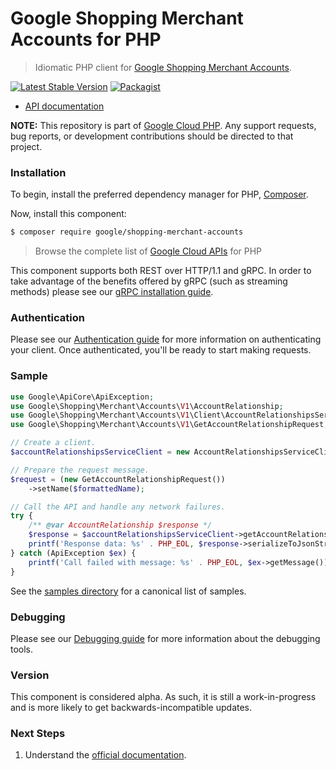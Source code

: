 # Google Shopping Merchant Accounts for PHP

> Idiomatic PHP client for [Google Shopping Merchant Accounts](https://developers.google.com/merchant/api).

[![Latest Stable Version](https://poser.pugx.org/google/shopping-merchant-accounts/v/stable)](https://packagist.org/packages/google/shopping-merchant-accounts) [![Packagist](https://img.shields.io/packagist/dm/google/shopping-merchant-accounts.svg)](https://packagist.org/packages/google/shopping-merchant-accounts)

* [API documentation](https://cloud.google.com/php/docs/reference/shopping-merchant-accounts/latest)

**NOTE:** This repository is part of [Google Cloud PHP](https://github.com/googleapis/google-cloud-php). Any
support requests, bug reports, or development contributions should be directed to
that project.

### Installation

To begin, install the preferred dependency manager for PHP, [Composer](https://getcomposer.org/).

Now, install this component:

```sh
$ composer require google/shopping-merchant-accounts
```

> Browse the complete list of [Google Cloud APIs](https://cloud.google.com/php/docs/reference)
> for PHP

This component supports both REST over HTTP/1.1 and gRPC. In order to take advantage of the benefits
offered by gRPC (such as streaming methods) please see our
[gRPC installation guide](https://cloud.google.com/php/grpc).

### Authentication

Please see our [Authentication guide](https://github.com/googleapis/google-cloud-php/blob/main/AUTHENTICATION.md) for more information
on authenticating your client. Once authenticated, you'll be ready to start making requests.

### Sample

```php
use Google\ApiCore\ApiException;
use Google\Shopping\Merchant\Accounts\V1\AccountRelationship;
use Google\Shopping\Merchant\Accounts\V1\Client\AccountRelationshipsServiceClient;
use Google\Shopping\Merchant\Accounts\V1\GetAccountRelationshipRequest;

// Create a client.
$accountRelationshipsServiceClient = new AccountRelationshipsServiceClient();

// Prepare the request message.
$request = (new GetAccountRelationshipRequest())
    ->setName($formattedName);

// Call the API and handle any network failures.
try {
    /** @var AccountRelationship $response */
    $response = $accountRelationshipsServiceClient->getAccountRelationship($request);
    printf('Response data: %s' . PHP_EOL, $response->serializeToJsonString());
} catch (ApiException $ex) {
    printf('Call failed with message: %s' . PHP_EOL, $ex->getMessage());
}
```

See the [samples directory](https://github.com/googleapis/php-shopping-merchant-accounts/tree/main/samples) for a canonical list of samples.

### Debugging

Please see our [Debugging guide](https://github.com/googleapis/google-cloud-php/blob/main/DEBUG.md)
for more information about the debugging tools.

### Version

This component is considered alpha. As such, it is still a work-in-progress and is more likely to get backwards-incompatible updates.

### Next Steps

1. Understand the [official documentation](https://developers.google.com/merchant/api).
